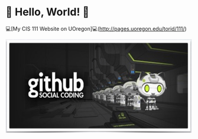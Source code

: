 # :pig: Hello, World! :pig:

:computer:[My CIS 111 Website on UOregon]:computer:(http://pages.uoregon.edu/torid/111/)

![github social coding logo](images/github-image.png)

